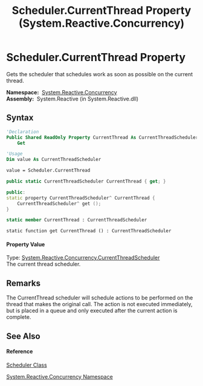 ﻿---
title: Scheduler.CurrentThread Property  (System.Reactive.Concurrency)
TOCTitle: CurrentThread Property
ms:assetid: P:System.Reactive.Concurrency.Scheduler.CurrentThread
ms:mtpsurl: https://msdn.microsoft.com/en-us/library/system.reactive.concurrency.scheduler.currentthread(v=VS.103)
ms:contentKeyID: 36068700
ms.date: 06/28/2011
mtps_version: v=VS.103
f1_keywords:
- System.Reactive.Concurrency.Scheduler.CurrentThread
- System.Reactive.Concurrency.Scheduler.get_CurrentThread
dev_langs:
- CSharp
- JScript
- VB
- FSharp
- c++
---

# Scheduler.CurrentThread Property

Gets the scheduler that schedules work as soon as possible on the current thread.

**Namespace:**  [System.Reactive.Concurrency](hh229042\(v=vs.103\).md)  
**Assembly:**  System.Reactive (in System.Reactive.dll)

## Syntax

``` vb
'Declaration
Public Shared ReadOnly Property CurrentThread As CurrentThreadScheduler
    Get
```

``` vb
'Usage
Dim value As CurrentThreadScheduler

value = Scheduler.CurrentThread
```

``` csharp
public static CurrentThreadScheduler CurrentThread { get; }
```

``` c++
public:
static property CurrentThreadScheduler^ CurrentThread {
    CurrentThreadScheduler^ get ();
}
```

``` fsharp
static member CurrentThread : CurrentThreadScheduler
```

``` jscript
static function get CurrentThread () : CurrentThreadScheduler
```

#### Property Value

Type: [System.Reactive.Concurrency.CurrentThreadScheduler](hh229629\(v=vs.103\).md)  
The current thread scheduler.  

## Remarks

The CurrentThread scheduler will schedule actions to be performed on the thread that makes the original call. The action is not executed immediately, but is placed in a queue and only executed after the current action is complete.

## See Also

#### Reference

[Scheduler Class](hh229170\(v=vs.103\).md)

[System.Reactive.Concurrency Namespace](hh229042\(v=vs.103\).md)


